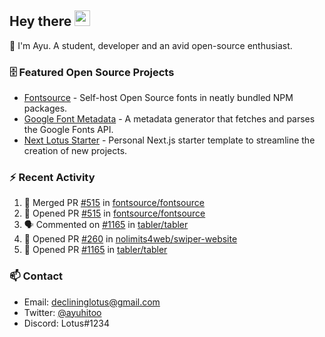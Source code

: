 ## Hey there <img src="https://media.giphy.com/media/hvRJCLFzcasrR4ia7z/giphy.gif" width="25" height="25">

📝 I'm Ayu. A student, developer and an avid open-source enthusiast.

### 🗄 Featured Open Source Projects

- [Fontsource](https://github.com/fontsource/fontsource) - Self-host Open Source fonts in neatly bundled NPM packages.
- [Google Font Metadata](https://github.com/fontsource/google-font-metadata) - A metadata generator that fetches and parses the Google Fonts API.
- [Next Lotus Starter](https://github.com/DecliningLotus/next-lotus-starter) - Personal Next.js starter template to streamline the creation of new projects.

### ⚡ Recent Activity

<!--START_SECTION:activity-->

1. 🎉 Merged PR [#515](https://github.com/fontsource/fontsource/pull/515) in [fontsource/fontsource](https://github.com/fontsource/fontsource)
2. 💪 Opened PR [#515](https://github.com/fontsource/fontsource/pull/515) in [fontsource/fontsource](https://github.com/fontsource/fontsource)
3. 🗣 Commented on [#1165](https://github.com/tabler/tabler/issues/1165) in [tabler/tabler](https://github.com/tabler/tabler)
4. 💪 Opened PR [#260](https://github.com/nolimits4web/swiper-website/pull/260) in [nolimits4web/swiper-website](https://github.com/nolimits4web/swiper-website)
5. 💪 Opened PR [#1165](https://github.com/tabler/tabler/pull/1165) in [tabler/tabler](https://github.com/tabler/tabler)
<!--END_SECTION:activity-->

### 📫 Contact

- Email: declininglotus@gmail.com
- Twitter: [@ayuhitoo](https://twitter.com/ayuhitoo)
- Discord: Lotus#1234
